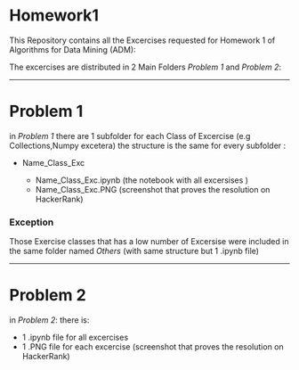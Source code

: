 # Homework1


This Repository contains all the Excercises requested for Homework 1 of Algorithms for Data Mining (ADM):

The excercises are distributed in 2 Main Folders *Problem 1* and *Problem 2*:

-----------------------------------------------------------------------------------------------------------------------------------------------------------------------------------
# Problem 1

in  *Problem 1* there are 1 subfolder for each Class of Excercise (e.g Collections,Numpy excetera)
the structure is the same for every subfolder :

* Name_Class_Exc

    + Name_Class_Exc.ipynb (the notebook with all excersises )
    + Name_Class_Exc.PNG (screenshot that proves the resolution on HackerRank)
    
### Exception
Those Exercise classes that has a low number of Excersise were included in the same folder named *Others* (with same structure but 1 .ipynb file)


-----------------------------------------------------------------------------------------------------------------------------------------------------------------------------------
# Problem 2

in  *Problem 2*: there is:
 * 1 .ipynb file for all excercises
 * 1 .PNG file for each excercise (screenshot that proves the resolution on HackerRank)

